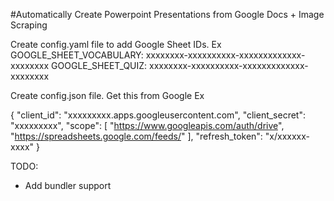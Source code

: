 #Automatically Create Powerpoint Presentations from Google Docs + Image Scraping 


Create config.yaml file to add Google Sheet IDs. Ex
GOOGLE_SHEET_VOCABULARY: xxxxxxxx-xxxxxxxxxx-xxxxxxxxxxxxx-xxxxxxxx
GOOGLE_SHEET_QUIZ: xxxxxxxx-xxxxxxxxxx-xxxxxxxxxxxxx-xxxxxxxx


Create config.json file. Get this from Google Ex

{
  "client_id": "xxxxxxxxx.apps.googleusercontent.com",
  "client_secret": "xxxxxxxxx",
  "scope": [
    "https://www.googleapis.com/auth/drive",
    "https://spreadsheets.google.com/feeds/"
  ],
  "refresh_token": "x/xxxxxx-xxxx"
}

TODO:
* Add bundler support